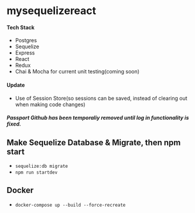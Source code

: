 # mysequelizereact

#### Tech Stack
* Postgres
* Sequelize
* Express
* React
* Redux
* Chai & Mocha for current unit testing(coming soon)


#### Update
* Use of Session Store(so sessions can be saved, instead of clearing out when making code changes)

##### Passport Github has been temporaliy removed until log in functionality is fixed. 


## Make Sequelize Database & Migrate, then npm start

* `sequelize:db migrate`
* `npm run startdev`


## Docker 
* `docker-compose up --build --force-recreate`

